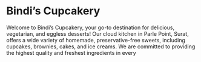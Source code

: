 # Bindi’s Cupcakery

Welcome to Bindi’s Cupcakery, your go-to destination for delicious, vegetarian, and eggless desserts! Our cloud kitchen in Parle Point, Surat, offers a wide variety of homemade, preservative-free sweets, including cupcakes, brownies, cakes, and ice creams. We are committed to providing the highest quality and freshest ingredients in every 